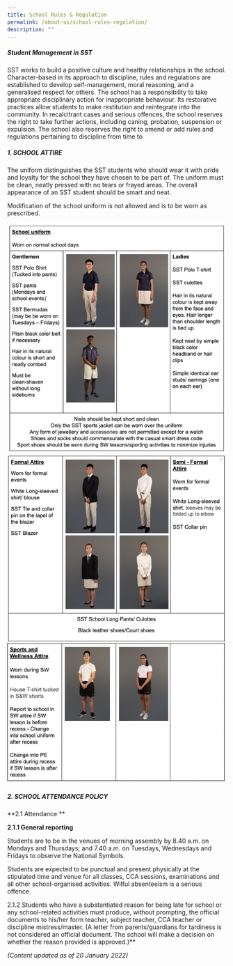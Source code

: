 ```yaml
---
title: School Rules & Regulation
permalink: /about-us/school-rules-regulation/
description: ""
---
```

##### Student Management in SST

SST works to build a positive culture and healthy relationships in the school. Character-based in its approach to discipline, rules and regulations are established to develop self-management, moral reasoning, and a generalised respect for others. The school has a responsibility to take appropriate disciplinary action for inappropriate behaviour. Its restorative practices allow students to make restitution and reintegrate into the community. In recalcitrant cases and serious offences, the school reserves the right to take further actions, including caning, probation, suspension or expulsion. The school also reserves the right to amend or add rules and regulations pertaining to discipline from time to 




##### 1. SCHOOL ATTIRE 

The uniform distinguishes the SST students who should wear it with pride and loyalty for the school they have chosen to be part of. The uniform must be clean, neatly pressed with no tears or frayed areas. The overall appearance of an SST student should be smart and neat.

Modification of the school uniform is not allowed and is to be worn as prescribed.

![](/images/school%20attire.png)
![](/images/school%20attire%2002.png)
![](/images/school%20attire%2003.png)


##### 2. SCHOOL ATTENDANCE POLICY
**2.1 Attendance **

**2.1.1 General reporting**

Students are to be in the venues of morning assembly by 8.40 a.m. on Mondays and Thursdays; and 7.40 a.m. on Tuesdays, Wednesdays and Fridays to observe the National Symbols.

  

Students are expected to be punctual and present physically at the stipulated time and venue for all classes, CCA sessions, examinations and all other school-organised activities. Wilful absenteeism is a serious offence.

  

2.1.2 Students who have a substantiated reason for being late for school or any school-related activities must produce, without prompting, the official documents to his/her form teacher, subject teacher, CCA teacher or discipline mistress/master. (A letter from parents/guardians for tardiness is not considered an official document. The school will make a decision on whether the reason provided is approved.)**






_(Content updated as of 20 January 2022)_